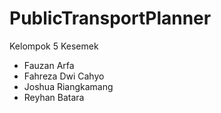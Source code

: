 # PublicTransportPlanner
Kelompok 5 Kesemek 
- Fauzan Arfa
- Fahreza Dwi Cahyo
- Joshua Riangkamang
- Reyhan Batara
